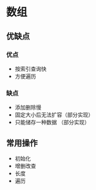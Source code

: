 <!--
 * @Author       : Scallions
 * @Date         : 2020-03-20 11:05:18
 * @LastEditors  : Scallions
 * @LastEditTime : 2022-01-21 12:41:48
 * @FilePath     : /algorithm-ex/structure/array/array.md
 * @Description  : 
 -->

# 数组

## 优缺点

### 优点

- 按索引查询快
- 方便遍历

### 缺点
- 添加删除慢
- 固定大小后无法扩容（部分实现）
- 只能储存一种数据 （部分实现）

## 常用操作

- 初始化
- 增删改查
- 长度
- 遍历